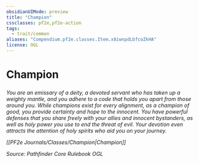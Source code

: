 ```yaml
---
obsidianUIMode: preview
title: "Champion"
cssclasses: pf2e,pf2e-action
tags:
  - trait/common
aliases: "Compendium.pf2e.classes.Item.x8iwnpdLbfcoZkHA"
license: OGL
---
```

# Champion

### 






_You are an emissary of a deity, a devoted servant who has taken up a weighty mantle, and you adhere to a code that holds you apart from those around you. While champions exist for every alignment, as a champion of good, you provide certainty and hope to the innocent. You have powerful defenses that you share freely with your allies and innocent bystanders, as well as holy power you use to end the threat of evil. Your devotion even attracts the attention of holy spirits who aid you on your journey._

_[[PF2e Journals/Classes/Champion|Champion]]_

*Source: Pathfinder Core Rulebook*
*OGL*